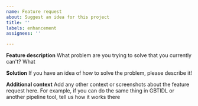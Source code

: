 ```yaml
---
name: Feature request
about: Suggest an idea for this project
title: ''
labels: enhancement
assignees: ''

---
```


**Feature description**
What problem are you trying to solve that you currently can't? What

**Solution**
If you have an idea of how to solve the problem, please describe it!

**Additional context**
Add any other context or screenshots about the feature request here. For example, if you can do the same thing in GBTIDL or another pipeline tool, tell us how it works there
